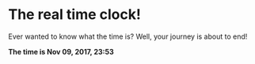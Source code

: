 # The real time clock!

Ever wanted to know what the time is? Well, your journey is about to end!

**The time is Nov 09, 2017, 23:53**